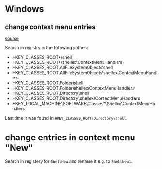 # Windows

## change context menu entries
[source](https://www.wintotal.de/tipp/windows-kontextmenue-eintraege-entfernen-oder-hinzufuegen/)

Search in registry in the following pathes:
- HKEY_CLASSES_ROOT\*\shell
- HKEY_CLASSES_ROOT\*\shellex\ContextMenuHandlers
- HKEY_CLASSES_ROOT\AllFileSystemObjects\shell
- HKEY_CLASSES_ROOT\AllFileSystemObjects\shellex\ContextMenuHandlers
- HKEY_CLASSES_ROOT\Folder\shell
- HKEY_CLASSES_ROOT\Folder\shellex\ContextMenuHandlers
- HKEY_CLASSES_ROOT\Directory\shell
- HKEY_CLASSES_ROOT\Directory\shellex\ContectMenuHandlers
- HKEY_LOCAL_MACHINE\SOFTWARE\Classes\*\Shellex\ContextMenuHandlers

Last time it was found in `HKEY_CLASSES_ROOT\Directory\shell`.

# change entries in context menu "New"
Search in registery for `ShellNew` and rename it e.g. to `ShellNew1`.